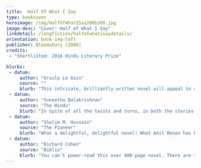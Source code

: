 ```yaml
---
title:  Half Of What I Say
type: bookcover
heroimage: /img/HalfOfWhatISay200b300.jpg
image-desc: "Cover: Half of What I Say"
linkdetail: /longfiction/halfofwhatisaydetails/
orientation: book-img-left
publisher: Bloomsbury (2006)
credits:
 - "Shortlisted: 2016 Hindu Literary Prize"

blurbs:
 - datum:
     author: "Ursula Le Guin"
     source: ""
     blurb: "This intricate, brilliantly written novel will appeal to sophisticated with-it readers everywhere." 
 - datum:
     author: "Suneetha Balakrishnan"
     source: "The Hindu"
     blurb: "In spite of all the twists and turns, in both the stories and in the odysseys of the protagonists, _Half of What I Say_, examines, above all, the power of words and the scope of stories."
 - datum:
     author: "Shalim M. Hussain"
     source: "The Pioneer"
     blurb: "What a delightful, delightful novel! What Anil Menon has built here is a masterpiece of plot structure. The language and style, though beautiful in their own right, sit back whenever storytelling changes gears."
 - datum: 
     author: "Richard Cohen"
     source: "Biblio"
     blurb: "You can't power-read this over 400-page novel. There are too many threads and ongoing linkages between the characters, though compartmentalised in discrete chapters or sections. Time seems suspended. While the plot is synchronic, there is a feel of unhitched time throughout — leaving the impression that some of the action is happening in parallel, most of which is cross-referenced. Menon is a wordsmith, with a talent for verbosity,but thankfully relieved with humour, sometimes brilliant. I can't remember laughing out loud while reading fction until now. The world is ready for this book. It is a paradigm changer."
---
```

